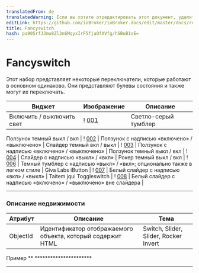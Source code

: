 ```yaml
---
translatedFrom: de
translatedWarning: Если вы хотите отредактировать этот документ, удалите поле «translationFrom», в противном случае этот документ будет снова автоматически переведен
editLink: https://github.com/ioBroker/ioBroker.docs/edit/master/docs/ru/viz/fancyswitch.md
title: Fancyswitch
hash: pa905rfJJmu8Zl3n6MqyxIrF5fjaOfAVfg/hSBuB1oE=
---
```

# Fancyswitch
Этот набор представляет некоторые переключатели, которые работают в основном одинаково.
Они представляют булевы состояния и также могут их переключать.

| Виджет | Изображение | Описание |
|---------------------|-------|-------------|
| Включить / выключить свет | ! [001] | Светло-серый тумблер |

Ползунок темный выкл / вкл | ! [002] | Ползунок с надписью «включено» / «выключено» |
Слайдер темный вкл / выкл | ! [003] | Ползунок с надписью «включено» / «выключено» |
Ползунок темный выкл / вкл | ! [004] | Слайдер с надписью «выкл» / «вкл» |
Рокер темный выкл / вкл | ! [006] | Темный тумблер с надписью «выкл» / «вкл»; опционально также в легком стиле |
Giva Labs iButton | ! [007] | Белый слайдер с надписью «вкл» / «выкл» |
Taitem jqui Toggleswitch | ! [008] | Белый слайдер с надписью «включено» / «выключено» вне слайдера |

*********************************************************

### Описание недвижимости
Атрибут | Описание | Тема |
---- | ---- | --- |
ObjectId | Идентификатор отображаемого объекта, который содержит HTML | Switch, Slider, Slider, Rocker Invert | Invert Switch State | Switch, Slider, Slider, Rocker Неправильное значение | значение, что состояние ложно / выключено / выключено | Switch, Slider, Ползунок, истинное значение переключателя | значение, до которого установлено состояние false / выключено / выключено | переключатель, ползунок, ползунок, переключатель Auto-off | Представляет функцию кнопки: по истечении заданного времени переключатель возвращается в исходное состояние | Switch , Ползунок, ползунок, рокер-светлый стиль | Более светлый дисплей переключателя | рокер-темнота выключена / размер рычага | @@@ ??? @@@ | Размер контейнера Giva Labs iButton | @@@ ??? @@@ | Giva Labs разрешено извлечение iButton | Переключатель можно перетаскивать (не просто нажимать) | Анимация Giva Labs iButton | Анимация переключения | Переключение Giva Labs iButton | Задержка данных задерживается | Переключатель подсветки iButton Giva Lab | Панель переключателей | Taitem jqui Ширина виджета Toggleswitch | каша Taitem jqui Toggleswitch Префикс html | HTML-код для отображения перед объектом | Taitem jqui Toggleswitch Добавление HTML-кода для отображения после объекта | Taitem jqui Toggleswitch

Пример ** **********************

*********************************************************

[001]: media/fancyswitch-1.png

[002]: media/fancyswitch-2.png

[003]: media/fancyswitch-3.png

[004]: media/fancyswitch-4.png

[005]: media/fancyswitch-5.png

[006]: media/fancyswitch-6.png

[007]: media/fancyswitch_givalabsibutton.png

[008]: media/fancyswitch_taitem.png

[009]: media/fancyswitch_all.gif